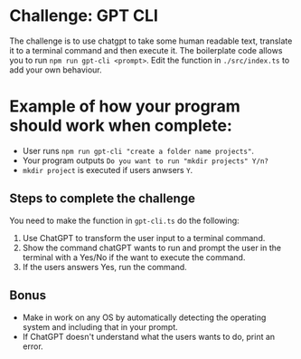 # Challenge: GPT CLI
The challenge is to use chatgpt to take some human readable text, translate it to a terminal command and then execute it.
The boilerplate code allows you to run `npm run gpt-cli <prompt>`.
Edit the function in `./src/index.ts` to add your own behaviour. 

# Example of how your program should work when complete:
- User runs `npm run gpt-cli "create a folder name projects"`.
- Your program outputs `Do you want to run "mkdir projects" Y/n? `
- `mkdir project` is executed if users anwsers `Y`.

## Steps to complete the challenge

You need to make the function in `gpt-cli.ts` do the following:
   1. Use ChatGPT to transform the user input to a terminal command.
   2. Show the command chatGPT wants to run and prompt the user in the terminal with a Yes/No if the want to execute the command.
   3. If the users answers Yes, run the command.


## Bonus 
- Make in work on any OS by automatically detecting the operating system and including that in your prompt.
- If ChatGPT doesn't understand what the users wants to do, print an error.
